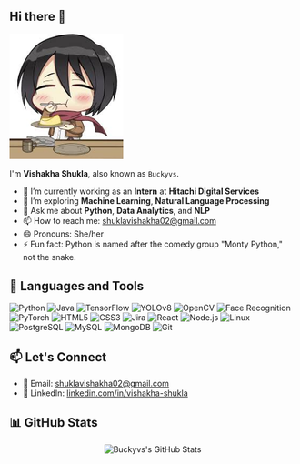 ## Hi there 👋

<img src="/mikasa.jpg" alt="Greeting image" width="200"/>

I'm **Vishakha Shukla**, also known as `Buckyvs`.

- 🔭 I’m currently working as an **Intern** at **Hitachi Digital Services** 
- 🌱 I’m exploring **Machine Learning**, **Natural Language Processing**
- 💬 Ask me about **Python**, **Data Analytics**, and **NLP**
- 📫 How to reach me: [shuklavishakha02@gmail.com](mailto:shuklavishakha02@gmail.com)
- 😄 Pronouns: She/her
- ⚡ Fun fact: Python is named after the comedy group "Monty Python," not the snake.


## 🌱 Languages and Tools
![Python](https://img.shields.io/badge/Python-%233776AB.svg?style=for-the-badge&logo=python&logoColor=white)
![Java](https://img.shields.io/badge/Java-%23ED8B00.svg?style=for-the-badge&logo=java&logoColor=white)
![TensorFlow](https://img.shields.io/badge/TensorFlow-%23FF6F00.svg?style=for-the-badge&logo=tensorflow&logoColor=white)
![YOLOv8](https://img.shields.io/badge/YOLOv8-%2312100E.svg?style=for-the-badge&logo=python&logoColor=white)
![OpenCV](https://img.shields.io/badge/OpenCV-%233776AB.svg?style=for-the-badge&logo=opencv&logoColor=white)
![Face Recognition](https://img.shields.io/badge/FaceRecognition-%234285F4.svg?style=for-the-badge&logo=python&logoColor=white)
![PyTorch](https://img.shields.io/badge/PyTorch-%23EE4C2C.svg?style=for-the-badge&logo=pytorch&logoColor=white)
![HTML5](https://img.shields.io/badge/HTML5-%23E34F26.svg?style=for-the-badge&logo=html5&logoColor=white)
![CSS3](https://img.shields.io/badge/CSS3-%231572B6.svg?style=for-the-badge&logo=css3&logoColor=white)
![Jira](https://img.shields.io/badge/Jira-%230052CC.svg?style=for-the-badge&logo=jira&logoColor=white)
![React](https://img.shields.io/badge/React-%2361DAFB.svg?style=for-the-badge&logo=react&logoColor=white)
![Node.js](https://img.shields.io/badge/Node.js-%23339933.svg?style=for-the-badge&logo=node.js&logoColor=white)
![Linux](https://img.shields.io/badge/Linux-%23FCC624.svg?style=for-the-badge&logo=linux&logoColor=black)
![PostgreSQL](https://img.shields.io/badge/Postgres-%23316192.svg?style=for-the-badge&logo=postgresql&logoColor=white)
![MySQL](https://img.shields.io/badge/MySQL-%234479A1.svg?style=for-the-badge&logo=mysql&logoColor=white)
![MongoDB](https://img.shields.io/badge/MongoDB-%2347A248.svg?style=for-the-badge&logo=mongodb&logoColor=white)
![Git](https://img.shields.io/badge/Git-%23F05033.svg?style=for-the-badge&logo=git&logoColor=white)

## 📫 Let's Connect

- 📧 Email: [shuklavishakha02@gmail.com](mailto:shuklavishakha02@gmail.com)
- 💼 LinkedIn: [linkedin.com/in/vishakha-shukla](https://www.linkedin.com/in/vishakha-shukla-0b5611264/}{linkedin.com/in/vishakha-shukla)


## 📊 GitHub Stats

<p align="center">
  <img src="https://github-readme-stats.vercel.app/api?username=Buckyvs&show_icons=true&hide_border=true&theme=default" alt="Buckyvs's GitHub Stats" />
</p>
